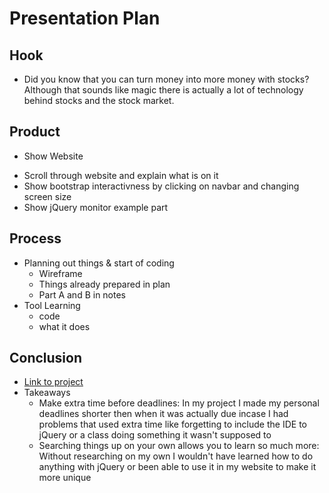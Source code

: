 # Presentation Plan

## Hook
* Did you know that you can turn money into more money with stocks? Although that sounds like magic there is actually a lot of technology behind stocks and the stock market.

## Product
* Show Website
<!-- https://darrenl5941.github.io/sep10-freedom-project/ -->
  * Scroll through website and explain what is on it
  * Show bootstrap interactivness by clicking on navbar and changing screen size
  * Show jQuery monitor example part

## Process
* Planning out things & start of coding
  * Wireframe
  <!-- https://github.com/darrenl5941/sep10-freedom-project/tree/main/prep/wireframes -->
  * Things already prepared in plan
  <!-- https://github.com/darrenl5941/sep10-freedom-project/blob/main/prep/plan.md -->
  * Part A and B in notes
  <!-- https://docs.google.com/document/d/1cjlRyPMCCClynQqTZyBNmWltZkmHd5J-wcngivi1uck/edit?tab=t.0#bookmark=id.5mrcdf62v16f -->
* Tool Learning
  * code
  <!-- https://github.com/darrenl5941/sep10-freedom-project/blob/main/tool/jquery/jquery-tinkering-4.html -->
  * what it does
  <!-- https://darrenl5941.github.io/sep10-freedom-project/tool/jquery/jquery-tinkering-4.html -->

## Conclusion

* [Link to project](https://darrenl5941.github.io/sep10-freedom-project/)
* Takeaways
  * Make extra time before deadlines: In my project I made my personal deadlines shorter then when it was actually due incase I had problems that used extra time like forgetting to include the IDE to jQuery or a class doing something it wasn't supposed to
  * Searching things up on your own allows you to learn so much more: Without researching on my own I wouldn't have learned how to do anything with jQuery or been able to use it in my website to make it more unique



<!-- EXAMPLE

## Hook
* Verbal riddle of GGD

## Product
* GIF/Demo of example/non-example

## Process
* Flowchart of plan
  * MVP: noun -> door -> yes/no
  * Beyond MVP: noun -> word relation API -> noun API -> yes/no, with counterexample
* Code snippets of:
  * MVP
  * Both APIs
  * Challenge with API keys

## Conclusion
* [URL to project]
* Takeaways
  * Less = more: the heart of the riddle was one line of code; it obviously took more to make the entire thing work, but one complicated line of regular expressions was essentially the solution to the riddle
  * Expect the unexpected: it’s important to budget time for things you don’t account for; for example, I didn’t consider the fact that I would need another entire API to detect nouns
  * Determination is key: ironically enough, I had to make my API keys private. At first, it didn’t seem like it was possible, which meant I couldn’t publish my app. But after all of that hard work, I was determined to find a solution, and I found it in config variables.
* "Presentation can’t, but a speech can"


-->

